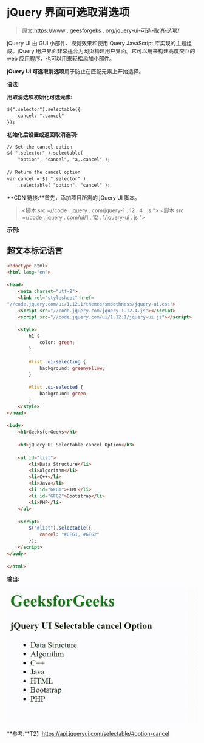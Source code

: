 # jQuery 界面可选取消选项

> 原文:[https://www . geesforgeks . org/jquery-ui-可选-取消-选项/](https://www.geeksforgeeks.org/jquery-ui-selectable-cancel-option/)

jQuery UI 由 GUI 小部件、视觉效果和使用 Query JavaScript 库实现的主题组成。jQuery 用户界面非常适合为网页构建用户界面。它可以用来构建高度交互的 web 应用程序，也可以用来轻松添加小部件。

**jQuery UI 可选取消选项**用于防止在匹配元素上开始选择。

**语法:**

**用取消选项初始化可选元素:**

```html
$(".selector").selectable({
    cancel: ".cancel"
});
```

**初始化后设置或返回取消选项:**

```html
// Set the cancel option
$( ".selector" ).selectable( 
    "option", "cancel", "a,.cancel" );

// Return the cancel option
var cancel = $( ".selector" )
    .selectable( "option", "cancel" );
```

**CDN 链接:**首先，添加项目所需的 jQuery UI 脚本。

> <link rel="”stylesheet”" href="”//code.jquery.com/ui/1.12.1/themes/smoothness/jquery-ui.css”">
> <脚本 src =//code . jquery . com/jquery-1 . 12 . 4 . js "></脚本>
> <脚本 src =//code . jquery . com/ui/1 . 12 . 1/jquery-ui . js "></脚本>

**示例:**

## 超文本标记语言

```html
<!doctype html>
<html lang="en">

<head>
    <meta charset="utf-8">
    <link rel="stylesheet" href=
"//code.jquery.com/ui/1.12.1/themes/smoothness/jquery-ui.css">
    <script src="//code.jquery.com/jquery-1.12.4.js"></script>
    <script src="//code.jquery.com/ui/1.12.1/jquery-ui.js"></script>

    <style>
        h1 {
            color: green;
        }

        #list .ui-selecting {
            background: greenyellow;
        }

        #list .ui-selected {
            background: green;
        }
    </style>
</head>

<body>
    <h1>GeeksforGeeks</h1>

    <h3>jQuery UI Selectable cancel Option</h3>

    <ul id="list">
        <li>Data Structure</li>
        <li>Algorithm</li>
        <li>C++</li>
        <li>Java</li>
        <li id="GFG1">HTML</li>
        <li id="GFG2">Bootstrap</li>
        <li>PHP</li>
    </ul>

    <script>
        $("#list").selectable({
            cancel: "#GFG1, #GFG2"
        });
    </script>
</body>

</html>
```

**输出:**

![](img/2a5626ee11ce4125a7c4a3a3ee186e6c.png)

**参考:**T2】https://api.jqueryui.com/selectable/#option-cancel